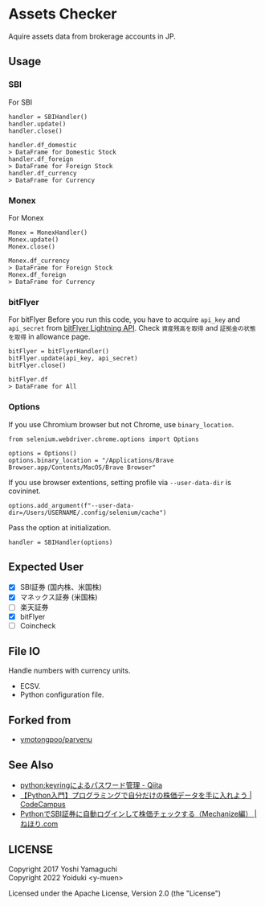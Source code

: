 # Assets Checker
Aquire assets data from brokerage accounts in JP.

## Usage
### SBI
For SBI
```
handler = SBIHandler()
handler.update()
handler.close()

handler.df_domestic
> DataFrame for Domestic Stock
handler.df_foreign
> DataFrame for Foreign Stock
handler.df_currency
> DataFrame for Currency
```

### Monex
For Monex
```
Monex = MonexHandler()
Monex.update()
Monex.close()

Monex.df_currency
> DataFrame for Foreign Stock
Monex.df_foreign
> DataFrame for Currency
```

### bitFlyer
For bitFlyer
Before you run this code, you have to acquire `api_key` and `api_secret` from [bitFlyer Lightning API](https://lightning.bitflyer.com/docs?lang=ja&_gl=1*t1rrjv*_ga*NzU1MzkzODkzLjE2NDg3OTU3MTg.*_ga_3VYMQNCVSM*MTY0OTc1Njc5OC40LjEuMTY0OTc1ODI0OS41MA..).
Check `資産残高を取得` and `証拠金の状態を取得` in allowance page.
```
bitFlyer = bitFlyerHandler()
bitFlyer.update(api_key, api_secret)
bitFlyer.close()

bitFlyer.df
> DataFrame for All
```

### Options
If you use Chromium browser but not Chrome, use `binary_location`.
```
from selenium.webdriver.chrome.options import Options

options = Options()
options.binary_location = "/Applications/Brave Browser.app/Contents/MacOS/Brave Browser"
```

If you use browser extentions, setting profile via `--user-data-dir` is covininet.
```
options.add_argument(f"--user-data-dir=/Users/USERNAME/.config/selenium/cache")
```

Pass the option at initialization.
```
handler = SBIHandler(options)
```

## Expected User
* [x] SBI証券 (国内株、米国株)
* [x] マネックス証券 (米国株)
* [ ] 楽天証券
* [x] bitFlyer
* [ ] Coincheck

## File IO
Handle numbers with currency units.

* ECSV.
* Python configuration file.

## Forked from
* [ymotongpoo/parvenu](https://github.com/ymotongpoo/parvenu)

## See Also
* [python:keyringによるパスワード管理 - Qiita](https://qiita.com/hidelafoglia/items/cf84870dd7939524e3e9)
* [【Python入門】プログラミングで自分だけの株価データを手に入れよう | CodeCampus](https://blog.codecamp.jp/programming-python-stockprice)
* [PythonでSBI証券に自動ログインして株価チェックする（Mechanize編） | ねほり.com](https://nehori.com/nikki/2020/08/25/post-18003/)

## LICENSE
Copyright 2017 Yoshi Yamaguchi<br/>
Copyright 2022 Yoiduki \<y-muen\>

Licensed under the Apache License, Version 2.0 (the "License")